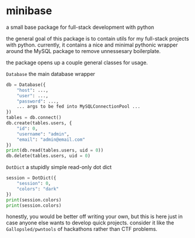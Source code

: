 # minibase
a small base package for full-stack development with python

the general goal of this package is to contain utils for my full-stack projects with python.
currently, it contains a nice and minimal pythonic wrapper around the MySQL package to remove
unnessesary boilerplate.

the package opens up a couple general classes for usage.

`Database` the main database wrapper
```python
db = Database({
    "host": ...,
    "user": ...,
    "password": ...,
    ... args to be fed into MySQLConnectionPool ...
})
tables = db.connect()
db.create(tables.users, {
    "id": 0,
    "username": "admin",
    "email": "admin@email.com"
})
print(db.read(tables.users, uid = 0))
db.delete(tables.users, uid = 0)
```

`DotDict` a stupidly simple read-only dot dict 
```python
session = DotDict({
    "session": 0,
    "colors": "dark"
})
print(session.colors)
print(session.colors)
```

honestly, you would be better off writing your own, but this is here just in case anyone else
wants to develop quick projects. consider it like the `Gallopsled/pwntools` of hackathons rather than
CTF problems.
